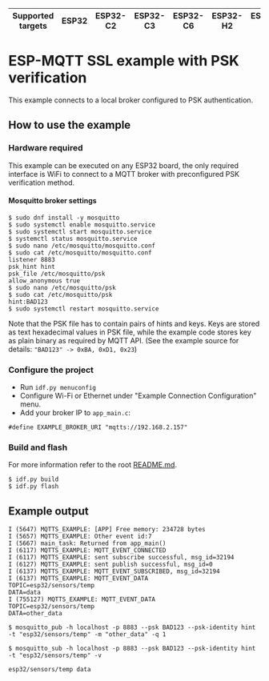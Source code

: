 | Supported targets | ESP32 | ESP32-C2 | ESP32-C3 | ESP32-C6 | ESP32-H2 | ESP32-S2 | ESP32-S3 |
| ----------------- | ----- | -------- | -------- | -------- | -------- | -------- | -------- |

# ESP-MQTT SSL example with PSK verification

This example connects to a local broker configured to PSK authentication.

## How to use the example

### Hardware required

This example can be executed on any ESP32 board, the only required interface is WiFi to connect to a MQTT
broker with preconfigured PSK verification method.

#### Mosquitto broker settings

```
$ sudo dnf install -y mosquitto
$ sudo systemctl enable mosquitto.service
$ sudo systemctl start mosquitto.service
$ systemctl status mosquitto.service
$ sudo nano /etc/mosquitto/mosquitto.conf
$ sudo cat /etc/mosquitto/mosquitto.conf
listener 8883
psk_hint hint
psk_file /etc/mosquitto/psk
allow_anonymous true
$ sudo nano /etc/mosquitto/psk
$ sudo cat /etc/mosquitto/psk
hint:BAD123
$ sudo systemctl restart mosquitto.service
```

Note that the PSK file has to contain pairs of hints and keys. Keys are stored as text hexadecimal values in PSK file, while the example code stores key as plain binary
as required by MQTT API. (See the example source for details: `"BAD123" -> 0xBA, 0xD1, 0x23`)

### Configure the project

- Run `idf.py menuconfig`
- Configure Wi-Fi or Ethernet under "Example Connection Configuration" menu.
- Add your broker IP to `app_main.c`:
```
#define EXAMPLE_BROKER_URI "mqtts://192.168.2.157"
```

### Build and flash

For more information refer to the root [README.md](../README.md).

```
$ idf.py build
$ idf.py flash
```

## Example output

```
I (5647) MQTTS_EXAMPLE: [APP] Free memory: 234728 bytes
I (5657) MQTTS_EXAMPLE: Other event id:7
I (5667) main_task: Returned from app_main()
I (6117) MQTTS_EXAMPLE: MQTT_EVENT_CONNECTED
I (6117) MQTTS_EXAMPLE: sent subscribe successful, msg_id=32194
I (6127) MQTTS_EXAMPLE: sent publish successful, msg_id=0
I (6137) MQTTS_EXAMPLE: MQTT_EVENT_SUBSCRIBED, msg_id=32194
I (6137) MQTTS_EXAMPLE: MQTT_EVENT_DATA
TOPIC=esp32/sensors/temp
DATA=data
I (755127) MQTTS_EXAMPLE: MQTT_EVENT_DATA
TOPIC=esp32/sensors/temp
DATA=other_data
```
```
$ mosquitto_pub -h localhost -p 8883 --psk BAD123 --psk-identity hint -t "esp32/sensors/temp" -m "other_data" -q 1
```
```
$ mosquitto_sub -h localhost -p 8883 --psk BAD123 --psk-identity hint -t "esp32/sensors/temp" -v

esp32/sensors/temp data
```
